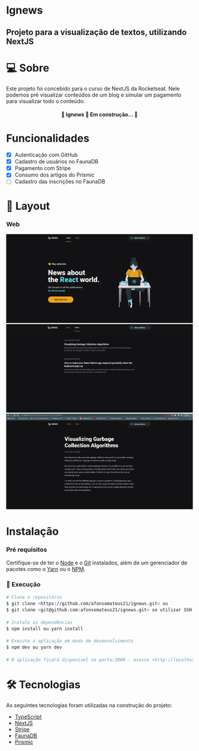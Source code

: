 # Ignews
## Projeto para a visualização de textos, utilizando NextJS

# 💻 Sobre
Este projeto foi concebido para o curso de NextJS da Rocketseat. Nele podemos pré visualizar conteúdos de um blog e 
simular um pagamento para visualizar todo o conteúdo. 

<h4 align="center"> 
	🚧  Ignews 🚀 Em construção...  🚧
</h4>

# Funcionalidades
- [x] Autenticação com GitHub
- [x] Cadastro de usuários no FaunaDB
- [x] Pagamento com Stripe
- [x] Consumo dos artigos do Prismic
- [ ] Cadastro das inscrições no FaunaDB

# 🎨 Layout
### Web
<img alt="Home" src="./screenshots/github/assets/print-home.png">
<img alt="Posts" src="./screenshots/github/assets/print-posts.png">
<img alt="Post" src="./screenshots/github/assets/print-post.png">


# Instalação
### Pré requisitos
Certifique-se de ter o [Node](https://nodejs.org/en/) e o [Git](https://git-scm.com) instalados, além de um gerenciador
de pacotes como o [Yarn](https://yarnpkg.com/) ou o [NPM](https://www.npmjs.com/).

### 🎨 Execução
```bash
# Clone o repositório
$ git clone <https://github.com/afonsomateus21/ignews.git> ou
$ git clone <git@github.com:afonsomateus21/ignews.git> se utilizar SSH

# Instale as dependências
$ npm install ou yarn install

# Execute a aplicação em modo de desenvolvimento
$ npm dev ou yarn dev

# O aplicação ficará disponível na porta:3000 - acesse <http://localhost:3000>
```

# 🛠 Tecnologias
As seguintes tecnologias foram utilizadas na construção do projeto:
- [TypeScript](https://www.typescriptlang.org/)
- [NextJS](https://nextjs.org/)
- [Stripe](https://stripe.com/en-br)
- [FaunaDB](https://fauna.com/)
- [Prismic](https://prismic.io/)

